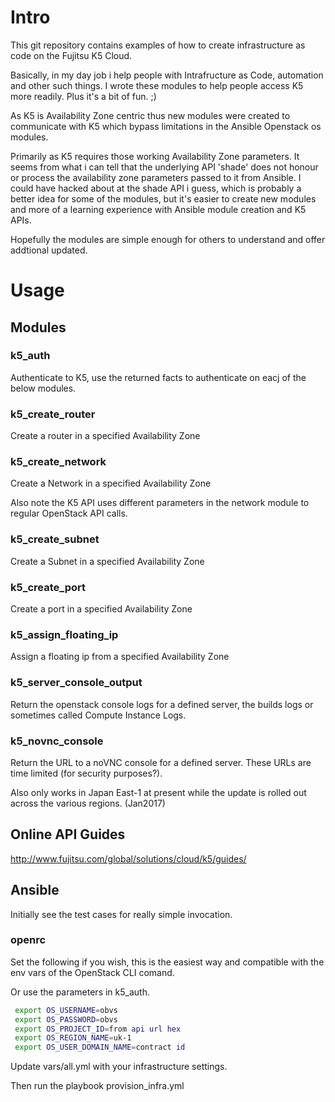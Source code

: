 # Intro

This git repository contains examples of how to create infrastructure as code on the Fujitsu K5 Cloud.

Basically, in my day job i help people with Intrafructure as Code, automation and other such things.  I wrote these modules to help people access K5 more readily.  Plus it's a bit of fun. ;)

As K5 is Availability Zone centric thus new modules were created to communicate with K5 which bypass limitations in the Ansible Openstack os modules.

Primarily as K5 requires those working Availability Zone parameters. It seems from what i can tell that the underlying API 'shade' does not honour or process the availability zone parameters passed to it from Ansible.  I could have hacked about at the shade API i guess, which is probably a better idea for some of the modules, but it's easier to create new modules and more of a learning experience with Ansible module creation and K5 APIs.

Hopefully the modules are simple enough for others to understand and offer addtional updated. 

# Usage

## Modules

### k5_auth

Authenticate to K5, use the returned facts to authenticate on eacj of the below modules.

### k5_create_router

Create a router in a specified Availability Zone

### k5_create_network

Create a Network in a specified Availability Zone

Also note the K5 API uses different parameters in the network module to regular OpenStack API calls.  

### k5_create_subnet

Create a Subnet in a specified Availability Zone

### k5_create_port

Create a port in a specified Availability Zone

### k5_assign_floating_ip

Assign a floating ip from a specified Availability Zone

### k5_server_console_output

Return the openstack console logs for a defined server, the builds logs or sometimes called Compute Instance Logs.

### k5_novnc_console

Return the URL to a noVNC console for a defined server.  These URLs are time limited (for security purposes?).  

Also only works in Japan East-1 at present while the update is rolled out across the various regions. (Jan2017) 

## Online API Guides

http://www.fujitsu.com/global/solutions/cloud/k5/guides/ 

## Ansible

Initially see the test cases for really simple invocation.

### openrc

Set the following if you wish, this is the easiest way and compatible with the env vars of the OpenStack CLI comand.

Or use the parameters in k5_auth.

```bash
 export OS_USERNAME=obvs
 export OS_PASSWORD=obvs
 export OS_PROJECT_ID=from api url hex
 export OS_REGION_NAME=uk-1
 export OS_USER_DOMAIN_NAME=contract id
```

Update vars/all.yml with your infrastructure settings.

Then run the playbook  provision_infra.yml


